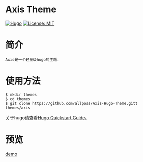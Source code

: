 # Axis Theme

[![Hugo](https://img.shields.io/badge/hugo-0.79-blue.svg)](https://gohugo.io)
[![License: MIT](https://img.shields.io/badge/License-MIT-blue.svg)](LICENSE)

# 简介

    Axis是一个轻量级hugo的主题.

# 使用方法

```shell
$ mkdir themes
$ cd themes
$ git clone https://github.com/allposs/Axis-Hugo-Theme.gitt themes/axis
```
关于hugo请查看[Hugo Quickstart Guide](https//gohugo.io/overview/quickstart/)。

# 预览

[demo](https://blog.allposs.com)